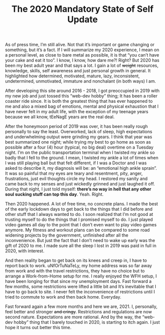 ﻿---
layout: post
title: "The 2020 Mandatory State of Self Update"
category: self
---
As of press time, I’m still alive. Not that it’s important or game changing or something, but it’s a fact. If I will summarize my 2020 experience, I mean on a personal level, as close to bare metal as possible, it is that “you can’t have your cake and eat it too”. I know, I know, how dare me?! Right? But 2020 has been my best adult year and that says a lot. I gain a lot of ~~weight~~ resources, knowledge, skills, self awareness and just personal growth in general. It highlighted how determined, motivated, mature, lazy, inconsistent, undetermined, unmotivated, immature and nonchalant (in both ways) I am. 


After developing this site around 2016 - 2018, I got preoccupied in 2019 with my new job and just tossed this “web-dev hobby” thing; It has been a roller coaster ride since. It is both the greatest thing that has ever happened to me and also a mixed bag of emotions, mental and physical exhaustion that I have never felt in my adult life, with the exception of my teenage years because we all know, tEeNagE years are the real deal.


After the honeymoon period of 2019 was over, it has been really rough personally to say the least. Overworked, lack of sleep, high expectations and underwhelming output were grinding my gears. I think that year was best summarized one night; while trying my best to go home as soon as possible after a four (4) hour (typical, no big deal) overtime on a Tuesday night. I’m on the public transportation terminal when I twisted my ankle so badly that I fell to the ground. I mean, I twisted my ankle a lot of times when I was still playing ball but that felt different, if I was a Doctor and I was asked to describe it, my diagnosis will be: an “emotional high ankle sprain”. It was so painful that my eyes are teary and resentment, pity, anger, frustrations, just evil thoughts circle my head. I restored my sanity and came back to my senses and just wickedly grinned and just laughed it off. During that night, I just told myself: **there’s no way in hell that any other soul sucking stuff can top this day**. Yeah. Right.


Then 2020 happened. A lot of free time, no concrete plans. I made the best of the early lockdown days to get back to the things that I did before and other stuff that I always wanted to do. I soon realized that I’m not good at trusting myself to do the things that I promised myself to do. I just played video games all day to the point that I don’t even want to play video games anymore. My fitness and workout plans can be compared to some road widening projects by the government, unfinished after all the inconvenience. But just the fact that I don’t need to wake up early was the gift of 2020 to me. I made sure all the sleep I lost in 2019 was paid in full in 2020, with interest. 


And then reality began to get back on its knees and creep in, I have to report back to work. uNfOrTuNaTeLy, my home address was so far away from work and with the travel restrictions, they have no choice but to arrange a Work-from-Home setup for me. I really enjoyed the WFH setup, I have been longing for that since my unemployment days. Fast forward a few months, some restrictions were lifted a little bit and It’s inevitable that I have to go back to site. I never felt the inconvenience of restrictions until I tried to commute to work and then back home. Everyday.


Fast forward again a few more months and here we are, 2021. I, personally, feel better and stronger ~~and cringy~~. Restrictions and regulations are now second nature. Expectations are more rational. And by the way, the “web-dev hobby” thing that I barely touched in 2020, is starting to itch again. I just hope it turns out better this time.
